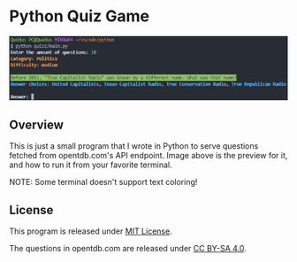 # Python Quiz Game

![mockup image](mockup.png)

## Overview

This is just a small program that I wrote in Python to serve questions fetched from opentdb.com's API endpoint. Image above is the preview for it, and how to run it from your favorite terminal.

NOTE: Some terminal doesn't support text coloring!

## License

This program is released under [MIT License](LICENSE.txt).

The questions in opentdb.com are released under [CC BY-SA 4.0](https://creativecommons.org/licenses/by-sa/4.0/).
